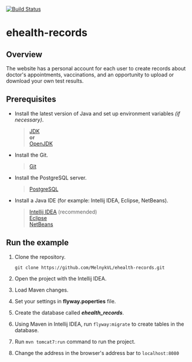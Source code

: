 [![Build Status](https://travis-ci.com/MelnykVL/ehealth-records.svg?branch=master)](https://travis-ci.com/MelnykVL/ehealth-records)

# ehealth-records

## Overview

The website has a personal account for each user to create records about doctor's appointments, vaccinations, and an opportunity to upload or download your own test results.

## Prerequisites

- Install the latest version of Java and set up environment variables *(if necessary)*.

  > [JDK](https://www.oracle.com/java/technologies/javase-downloads.html) <br>
  > **or**<br>
  > [OpenJDK](https://openjdk.java.net/install/)

- Install the Git.

  > [Git](https://git-scm.com/downloads)

- Install the PostgreSQL server.

  > [PostgreSQL](https://www.postgresql.org/download/)

- Install a Java IDE (for example: Intellij IDEA, Eclipse, NetBeans).

  > [Intellij IDEA](https://www.jetbrains.com/idea/download/#section=windows) (recommended) <br>
  > [Eclipse](https://www.eclipse.org/downloads/) <br>
  > [NetBeans](https://netbeans.apache.org/download/)

## Run the example

1. Clone the repository.<br>

    `git clone https://github.com/MelnykVL/ehealth-records.git`

2. Open the project with the Intellij IDEA.
3. Load Maven changes.
4. Set your settings in **flyway.poperties** file.
5. Create the database called ***ehealth_records***.
6. Using Maven in Intellij IDEA, run `flyway:migrate` to create tables in the database.
7. Run `mvn tomcat7:run` command to run the project.
8. Change the address in the browser's address bar to `localhost:8080`
